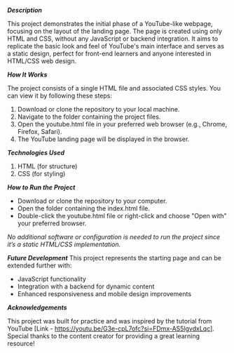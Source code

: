 ***Description***

This project demonstrates the initial phase of a YouTube-like webpage, focusing on the layout of the landing page. The page is created using only HTML and CSS, without any JavaScript or backend integration. It aims to replicate the basic look and feel of YouTube's main interface and serves as a static design, perfect for front-end learners and anyone interested in HTML/CSS web design.


***How It Works***

The project consists of a single HTML file and associated CSS styles. You can view it by following these steps:
1. Download or clone the repository to your local machine.
2. Navigate to the folder containing the project files.
3. Open the youtube.html file in your preferred web browser (e.g., Chrome, Firefox, Safari).
4. The YouTube landing page will be displayed in the browser.
   
***Technologies Used***

1. HTML (for structure)
2. CSS (for styling)

***How to Run the Project***

- Download or clone the repository to your computer.
- Open the folder containing the index.html file.
- Double-click the youtube.html file or right-click and choose "Open with" your preferred browser.

_*No additional software or configuration is needed to run the project since it’s a static HTML/CSS implementation.*_

***Future Development***
This project represents the starting page and can be extended further with:
- JavaScript functionality
- Integration with a backend for dynamic content
- Enhanced responsiveness and mobile design improvements


***Acknowledgements***

This project was built for practice and was inspired by the tutorial from YouTube [Link - https://youtu.be/G3e-cpL7ofc?si=FDmx-AS5lgvdxLqc]. Special thanks to the content creator for providing a great learning resource!
